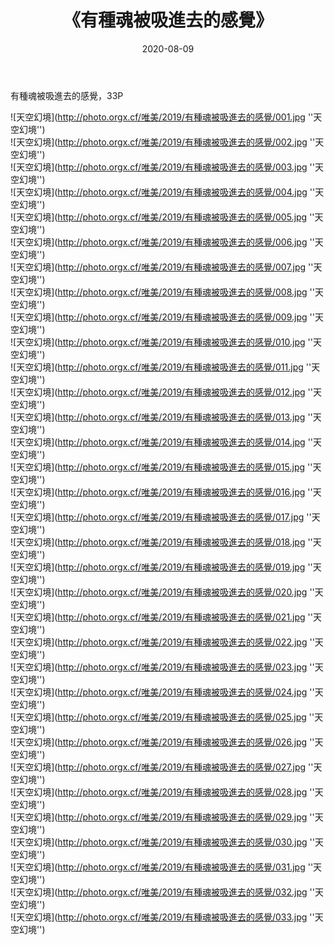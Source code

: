 ﻿---
layout: post
title:  《有種魂被吸進去的感覺》
date:   2020-08-09
img: http://photo.orgx.cf/唯美/2019/有種魂被吸進去的感覺/000.jpg
categories: [美女, 清纯, 唯美]
---

有種魂被吸進去的感覺，33P



![天空幻境](http://photo.orgx.cf/唯美/2019/有種魂被吸進去的感覺/001.jpg ''天空幻境'') <br>
![天空幻境](http://photo.orgx.cf/唯美/2019/有種魂被吸進去的感覺/002.jpg ''天空幻境'') <br>
![天空幻境](http://photo.orgx.cf/唯美/2019/有種魂被吸進去的感覺/003.jpg ''天空幻境'') <br>
![天空幻境](http://photo.orgx.cf/唯美/2019/有種魂被吸進去的感覺/004.jpg ''天空幻境'') <br>
![天空幻境](http://photo.orgx.cf/唯美/2019/有種魂被吸進去的感覺/005.jpg ''天空幻境'') <br>
![天空幻境](http://photo.orgx.cf/唯美/2019/有種魂被吸進去的感覺/006.jpg ''天空幻境'') <br>
![天空幻境](http://photo.orgx.cf/唯美/2019/有種魂被吸進去的感覺/007.jpg ''天空幻境'') <br>
![天空幻境](http://photo.orgx.cf/唯美/2019/有種魂被吸進去的感覺/008.jpg ''天空幻境'') <br>
![天空幻境](http://photo.orgx.cf/唯美/2019/有種魂被吸進去的感覺/009.jpg ''天空幻境'') <br>
![天空幻境](http://photo.orgx.cf/唯美/2019/有種魂被吸進去的感覺/010.jpg ''天空幻境'') <br>
![天空幻境](http://photo.orgx.cf/唯美/2019/有種魂被吸進去的感覺/011.jpg ''天空幻境'') <br>
![天空幻境](http://photo.orgx.cf/唯美/2019/有種魂被吸進去的感覺/012.jpg ''天空幻境'') <br>
![天空幻境](http://photo.orgx.cf/唯美/2019/有種魂被吸進去的感覺/013.jpg ''天空幻境'') <br>
![天空幻境](http://photo.orgx.cf/唯美/2019/有種魂被吸進去的感覺/014.jpg ''天空幻境'') <br>
![天空幻境](http://photo.orgx.cf/唯美/2019/有種魂被吸進去的感覺/015.jpg ''天空幻境'') <br>
![天空幻境](http://photo.orgx.cf/唯美/2019/有種魂被吸進去的感覺/016.jpg ''天空幻境'') <br>
![天空幻境](http://photo.orgx.cf/唯美/2019/有種魂被吸進去的感覺/017.jpg ''天空幻境'') <br>
![天空幻境](http://photo.orgx.cf/唯美/2019/有種魂被吸進去的感覺/018.jpg ''天空幻境'') <br>
![天空幻境](http://photo.orgx.cf/唯美/2019/有種魂被吸進去的感覺/019.jpg ''天空幻境'') <br>
![天空幻境](http://photo.orgx.cf/唯美/2019/有種魂被吸進去的感覺/020.jpg ''天空幻境'') <br>
![天空幻境](http://photo.orgx.cf/唯美/2019/有種魂被吸進去的感覺/021.jpg ''天空幻境'') <br>
![天空幻境](http://photo.orgx.cf/唯美/2019/有種魂被吸進去的感覺/022.jpg ''天空幻境'') <br>
![天空幻境](http://photo.orgx.cf/唯美/2019/有種魂被吸進去的感覺/023.jpg ''天空幻境'') <br>
![天空幻境](http://photo.orgx.cf/唯美/2019/有種魂被吸進去的感覺/024.jpg ''天空幻境'') <br>
![天空幻境](http://photo.orgx.cf/唯美/2019/有種魂被吸進去的感覺/025.jpg ''天空幻境'') <br>
![天空幻境](http://photo.orgx.cf/唯美/2019/有種魂被吸進去的感覺/026.jpg ''天空幻境'') <br>
![天空幻境](http://photo.orgx.cf/唯美/2019/有種魂被吸進去的感覺/027.jpg ''天空幻境'') <br>
![天空幻境](http://photo.orgx.cf/唯美/2019/有種魂被吸進去的感覺/028.jpg ''天空幻境'') <br>
![天空幻境](http://photo.orgx.cf/唯美/2019/有種魂被吸進去的感覺/029.jpg ''天空幻境'') <br>
![天空幻境](http://photo.orgx.cf/唯美/2019/有種魂被吸進去的感覺/030.jpg ''天空幻境'') <br>
![天空幻境](http://photo.orgx.cf/唯美/2019/有種魂被吸進去的感覺/031.jpg ''天空幻境'') <br>
![天空幻境](http://photo.orgx.cf/唯美/2019/有種魂被吸進去的感覺/032.jpg ''天空幻境'') <br>
![天空幻境](http://photo.orgx.cf/唯美/2019/有種魂被吸進去的感覺/033.jpg ''天空幻境'') <br>